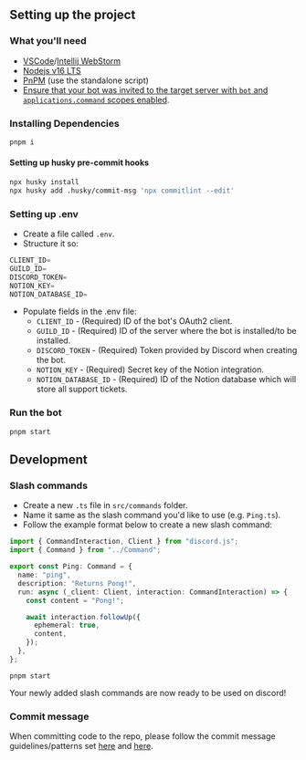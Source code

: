 ## Setting up the project

### What you'll need

- [VSCode](https://code.visualstudio.com/)/[Intellij WebStorm](https://www.jetbrains.com/webstorm/)
- [Nodejs v16 LTS](https://nodejs.org/en/)
- [PnPM](https://pnpm.io/) (use the standalone script)
- [Ensure that your bot was invited to the target server with `bot` and `applications.command` scopes enabled](https://discordjs.guide/preparations/adding-your-bot-to-servers.html).

### Installing Dependencies

```sh
pnpm i
```

#### Setting up husky pre-commit hooks

```sh
npx husky install
npx husky add .husky/commit-msg 'npx commitlint --edit'
```

### Setting up .env

- Create a file called `.env`.
- Structure it so:

```js
CLIENT_ID=
GUILD_ID=
DISCORD_TOKEN=
NOTION_KEY=
NOTION_DATABASE_ID=
```

- Populate fields in the .env file:
  - `CLIENT_ID` - (Required) ID of the bot's OAuth2 client.
  - `GUILD_ID` - (Required) ID of the server where the bot is installed/to be installed.
  - `DISCORD_TOKEN` - (Required) Token provided by Discord when creating the bot.
  - `NOTION_KEY` - (Required) Secret key of the Notion integration.
  - `NOTION_DATABASE_ID` - (Required) ID of the Notion database which will store all support tickets.

### Run the bot

```shell
pnpm start
```

## Development

### Slash commands

- Create a new `.ts` file in `src/commands` folder.
- Name it same as the slash command you'd like to use (e.g. `Ping.ts`).
- Follow the example format below to create a new slash command:

```typescript
import { CommandInteraction, Client } from "discord.js";
import { Command } from "../Command";

export const Ping: Command = {
  name: "ping",
  description: "Returns Pong!",
  run: async (_client: Client, interaction: CommandInteraction) => {
    const content = "Pong!";

    await interaction.followUp({
      ephemeral: true,
      content,
    });
  },
};
```

```shell
pnpm start
```

Your newly added slash commands are now ready to be used on discord!

### Commit message

When committing code to the repo, please follow the commit message guidelines/patterns set [here](https://github.com/conventional-changelog/commitlint#what-is-commitlint) and [here](https://github.com/angular/angular/blob/22b96b9/CONTRIBUTING.md#type).
